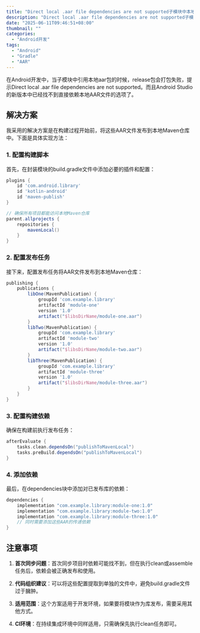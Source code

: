 ```yaml
---
title: "Direct local .aar file dependencies are not supported子模块中本地AAR依赖的问题"
description: "Direct local .aar file dependencies are not supported子模块中本地AAR依赖的问题"
date: "2025-06-11T09:46:51+08:00"
thumbnail: ""
categories:
  - "Android开发"
tags:
  - "Android"
  - "Gradle"
  - "AAR"
---
```


在Android开发中，当子模块中引用本地aar包的时候，release包会打包失败，提示Direct local .aar file dependencies are not supported。而且Android Studio的新版本中已经找不到直接依赖本地AAR文件的选项了。

## 解决方案

我采用的解决方案是在构建过程开始前，将这些AAR文件发布到本地Maven仓库中。下面是具体实现方法：

### 1. 配置构建脚本

首先，在封装模块的build.gradle文件中添加必要的插件和配置：

```groovy
plugins {
    id 'com.android.library'
    id 'kotlin-android'
    id 'maven-publish'
}

// 确保所有项目都能访问本地Maven仓库
parent.allprojects {
    repositories {
        mavenLocal()
    }
}
```

### 2. 配置发布任务

接下来，配置发布任务将AAR文件发布到本地Maven仓库：

```groovy
publishing {
    publications {
        libOne(MavenPublication) {
            groupId 'com.example.library'
            artifactId 'module-one'
            version '1.0'
            artifact("$libsDirName/module-one.aar")
        }
        libTwo(MavenPublication) {
            groupId 'com.example.library'
            artifactId 'module-two'
            version '1.0'
            artifact("$libsDirName/module-two.aar")
        }
        libThree(MavenPublication) {
            groupId 'com.example.library'
            artifactId 'module-three'
            version '1.0'
            artifact("$libsDirName/module-three.aar")
        }
    }
}
```

### 3. 配置构建依赖

确保在构建前执行发布任务：

```groovy
afterEvaluate {
    tasks.clean.dependsOn("publishToMavenLocal")
    tasks.preBuild.dependsOn("publishToMavenLocal")
}
```

### 4. 添加依赖

最后，在dependencies块中添加对已发布库的依赖：

```groovy
dependencies {
    implementation "com.example.library:module-one:1.0"
    implementation "com.example.library:module-two:1.0"
    implementation "com.example.library:module-three:1.0"
    // 同时需要添加这些AAR的传递依赖
}
```

## 注意事项

1. **首次同步问题**：首次同步项目时依赖可能找不到，但在执行clean或assemble任务后，依赖会被正确发布和使用。

2. **代码组织建议**：可以将这些配置提取到单独的文件中，避免build.gradle文件过于臃肿。

3. **适用范围**：这个方案适用于开发环境，如果要将模块作为库发布，需要采用其他方式。

4. **CI环境**：在持续集成环境中同样适用，只需确保先执行clean任务即可。